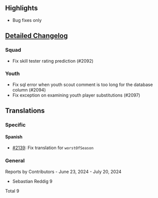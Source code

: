 

## Highlights
* Bug fixes only 

## [Detailed Changelog](https://github.com/ho-dev/HattrickOrganizer/issues?q=milestone%3A8.1)

### Squad
* Fix skill tester rating prediction (#2092)

### Youth
* Fix sql error when youth scout comment is too long for the database column (#2094)
* Fix exception on examining youth player substitutions (#2097)

## Translations

### Specific

#### Spanish

* [#2139](https://github.com/ho-dev/HattrickOrganizer/issues/2139): Fix translation for `worstOfSeason`

### General

Reports by Contributors - June 23, 2024 - July 20, 2024

* Sebastian Reddig 9

Total 9

